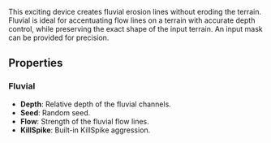 This exciting device creates fluvial erosion lines without eroding the terrain. Fluvial is ideal for accentuating flow lines on a terrain with accurate depth control, while preserving the exact shape of the input terrain. An input mask can be provided for precision. 

## Properties

### Fluvial 

- **Depth**: Relative depth of the fluvial channels.
- **Seed**: Random seed.
- **Flow**: Strength of the fluvial flow lines.
- **KillSpike**: Built-in KillSpike aggression.




